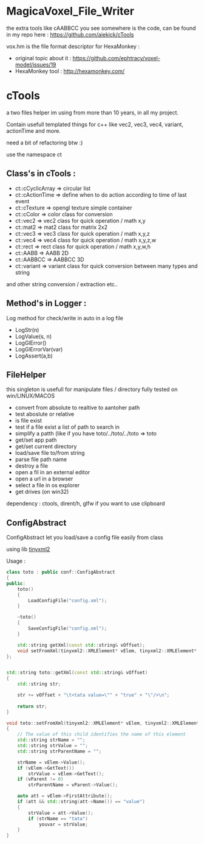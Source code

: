 # MagicaVoxel_File_Writer

the extra tools like cAABBCC you see somewhere is the code, can be found in my repo here : https://github.com/aiekick/cTools

vox.hm is the file format descriptor for HexaMonkey :
- original topic about it : https://github.com/ephtracy/voxel-model/issues/19
- HexaMonkey tool : http://hexamonkey.com/

# cTools

a two files helper im using from more than 10 years, in all my project.

Contain usefull templated things for c++ like vec2, vec3, vec4, variant, actionTime and more.

need a bit of refactoring btw :)

use the namespace ct

## Class's in cTools :

- ct::cCyclicArray => circular list
- ct::cActionTime => define when to do action according to time of last event
- ct::cTexture => opengl texture simple container
- ct::cColor => color class for conversion
- ct::vec2<T> => vec2 class for quick operation / math x,y
- ct::mat2<T> => mat2 class for matrix 2x2
- ct::vec3<T> => vec3 class for quick operation / math x,y,z
- ct::vec4<T> => vec4 class for quick operation / math x,y,z,w
- ct::rect<T> => rect class for quick operation / math x,y,w,h
- ct::AABB<T> => AABB 2D
- ct::AABBCC<T> => AABBCC 3D
- ct::variant<T> => variant class for quick conversion between many types and string

and other string conversion / extraction etc..

## Method's in Logger :

Log method for check/write in auto in a log file

- LogStr(n)
- LogValue(s, n)
- LogGlError()
- LogGlErrorVar(var)
- LogAssert(a,b)

## FileHelper

this singleton is usefull for manipulate files / directory
fully tested on win/LINUX/MACOS

- convert from absolute to realtive to aantoher path
- test aboslute or relative
- is file exist
- test if a file exist a list of path to search in
- simplify a patth (like if you have toto/../toto/../toto => toto
- get/set app path
- get/set current directory
- load/save file to/from string
- parse file path name
- destroy a file
- open a fil in an external editor
- open a url in a browser
- select a file in os explorer
- get drives (on win32)

dependency : ctools, dirent/h, glfw if you want to use clipboard

## ConfigAbstract

ConfigAbstract let you load/save a config file easily from class 

using lib [tinyxml2](https://github.com/leethomason/tinyxml2)

Usage :
```cpp
class toto : public conf::ConfigAbstract
{
public:
	toto()
	{
		LoadConfigFile("config.xml");
	}

	~toto()
	{
		SaveConfigFile("config.xml");
	}

	std::string getXml(const std::string& vOffset);
	void setFromXml(tinyxml2::XMLElement* vElem, tinyxml2::XMLElement* vParent);
};


std::string toto::getXml(const std::string& vOffset)
{
	std::string str;

	str += vOffset + "\t<tata value=\"" + "true" + "\"/>\n";
	
	return str;
}

void toto::setFromXml(tinyxml2::XMLElement* vElem, tinyxml2::XMLElement* vParent)
{
	// The value of this child identifies the name of this element
	std::string strName = "";
	std::string strValue = "";
	std::string strParentName = "";

	strName = vElem->Value();
	if (vElem->GetText())
		strValue = vElem->GetText();
	if (vParent != 0)
		strParentName = vParent->Value();

	auto att = vElem->FirstAttribute();
	if (att && std::string(att->Name()) == "value")
	{
		strValue = att->Value();
		if (strName == "tata")
			youvar = strValue;
	}
}
```
